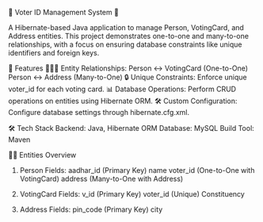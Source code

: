 🌟 Voter ID Management System 🌟

A Hibernate-based Java application to manage Person, VotingCard, and Address entities. This project demonstrates one-to-one and many-to-one relationships, with a focus on ensuring database constraints like unique identifiers and foreign keys.

🚀 Features
🧑‍🤝‍🧑 Entity Relationships:
Person ↔ VotingCard (One-to-One)
Person ↔ Address (Many-to-One)
🔒 Unique Constraints: Enforce unique voter_id for each voting card.
📊 Database Operations: Perform CRUD operations on entities using Hibernate ORM.
🛠️ Custom Configuration: Configure database settings through hibernate.cfg.xml.

🛠️ Tech Stack
Backend: Java, Hibernate ORM
Database: MySQL
Build Tool: Maven

🧑‍💻 Entities Overview
1. Person
Fields:
aadhar_id (Primary Key)
name
voter_id (One-to-One with VotingCard)
address (Many-to-One with Address)

3. VotingCard
Fields:
v_id (Primary Key)
voter_id (Unique)
Constituency

5. Address
Fields:
pin_code (Primary Key)
city
